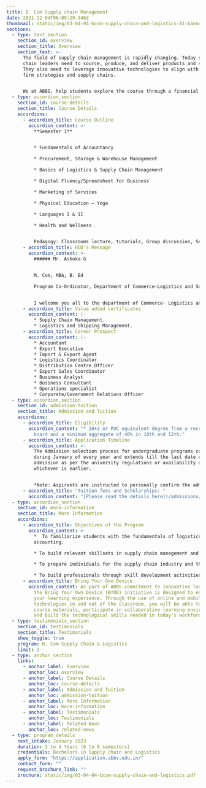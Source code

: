 ```yaml
---
title: B. Com Supply chain Management
date: 2021-12-04T06:09:29.346Z
thumbnail: static/img/03-04-04-bcom-supply-chain-and-logistics-01-banner.jpg
sections:
  - type: text_section
    section_id: overview
    section_title: Overview
    section_text: >-
      The field of supply chain management is rapidly changing. Today supply
      chain leaders need to source, produce, and deliver products and services.
      They also need to leverage innovative technologies to align with their
      firm strategies and supply chains. 


      We at ABBS, help students explore the course through a financial lens and understand the supply chain networks in global and domestic contexts. This prepares them to address issues such as cost reduction and service enhancement tactfully. Areas of study will include functions of procurement, production, distribution and customer service, along with knowledge on a diverse range of designs and structures.
  - type: accordion_section
    section_id: course-details
    section_title: Course Details
    accordions:
      - accordion_title: Course Outline
        accordion_content: >-
          **Semester 1**


          * Fundamentals of Accountancy

          * Procurement, Storage & Warehouse Management

          * Basics of Logistics & Supply Chain Management

          * Digital Fluency/Spreadsheet for Business

          * Marketing of Services

          * Physical Education – Yoga

          * Languages I & II

          * Health and Wellness


          Pedagogy: Classrooms lecture, tutorials, Group discussion, Seminar, Case studies, field work, etc.
      - accordion_title: HOD's Message
        accordion_content: >-
          ###### Mr. Ashoka G


          M. Com, MBA, B. Ed

          Program Co-Ordinator, Department of Commerce-Logistics and Supply Chain Management


          I welcome you all to the department of Commerce- Logistics and Supply Chain Management. ABBS gives various opportunities to students to get skill-based education, value-added certificate programs along with the regular curriculum. The fast-paced domain of logistics will interest you as your potential career option. I wish our students the best at ABBS and a progressive, professional career!
      - accordion_title: Value added certificates
        accordion_content: |-
          * Supply Chain Management.
          * Logistics and Shipping Management.
      - accordion_title: Career Prospect
        accordion_content: |-
          * Accountant
          * Export Executive
          * Import & Export Agent
          * Logistics Coordinator
          * Distribution Centre Officer
          * Export Sales Coordinator
          * Business Analyst
          * Business Consultant 
          * Operations specialist
          * Corporate/Government Relations Officer
  - type: accordion_section
    section_id: admission-tuition
    section_title: Admission and Tuition
    accordions:
      - accordion_title: Eligibility
        accordion_content: "* 10+2 or PUC equivalent degree from a recognized education
          board and a minimum aggregate of 40% in 10th and 12th."
      - accordion_title: Application Timeline
        accordion_content: >-
          The Admission selection process for undergraduate programs commences
          during January of every year and extends till the last date of
          admission as per the university regulations or availability of seats,
          whichever is earlier.


          *Note: Aspirants are instructed to personally confirm the admission dates and timelines from the admissions office.*
      - accordion_title: "Tuition fees and Scholarships: "
        accordion_content: "[Please read the details here](/admissions/fees-scholarships)"
  - type: accordion_section
    section_id: more-information
    section_title: More Information
    accordions:
      - accordion_title: Objectives of the Program
        accordion_content: >-
          *  To familiarize students with the fundamentals of logistics and
          accounting.

          * To build relevant skillsets in supply chain management and finance.

          * To prepare individuals for the supply chain industry and the finance world through experiential learning.

          * To build professionals through skill development activities.
      - accordion_title: Bring Your Own Device
        accordion_content: As part of ABBS commitment to innovative learning strategies,
          the Bring Your Own Device (BYOD) initiative is designed to enhance
          your learning experience. Through the use of online and mobile
          technologies in and out of the classroom, you will be able to access
          course materials, participate in collaborative learning environments
          and build the technological skills needed in today's workforce.
  - type: testimonials_section
    section_id: testimonials
    section_title: Testimonials
    show_toggle: true
    program: B. Com Supply Chain & Logistics
    limit: 2
  - type: anchor_section
    links:
      - anchor_label: Overview
        anchor_loc: overview
      - anchor_label: Course Details
        anchor_loc: course-details
      - anchor_label: Admission and Tuition
        anchor_loc: admission-tuition
      - anchor_label: More Information
        anchor_loc: more-information
      - anchor_label: Testimonials
        anchor_loc: Testimonials
      - anchor_label: Related News
        anchor_loc: related-news
  - type: program_details
    next_intake: January 2023
    duration: 3 to 4 Years (6 to 8 semesters)
    credentials: Bachelors in Supply chain and Logistics
    apply_form: "https://application.abbs.edu.in/"
    contact_form: ""
    request_brochure_link: ""
    brochure: static/img/03-04-04-bcom-supply-chain-and-logistics.pdf
---
```

